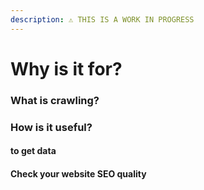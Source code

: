 ```yaml
---
description: ⚠️ THIS IS A WORK IN PROGRESS
---
```


# Why is it for?

### What is crawling?



### How is it useful?

#### to get data

#### Check your website SEO quality



